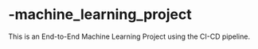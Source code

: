 # -machine_learning_project
This is an End-to-End Machine Learning Project using the CI-CD pipeline.
